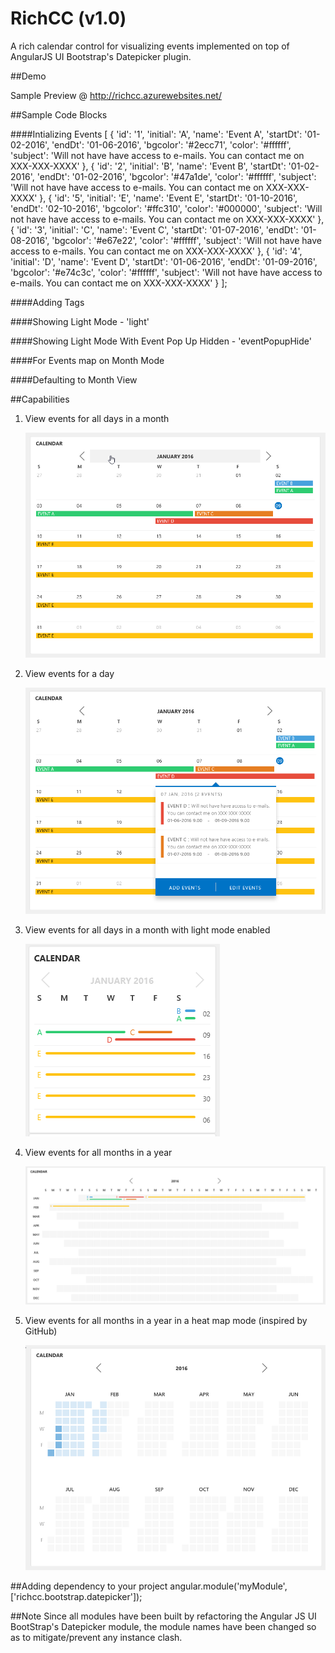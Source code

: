 # RichCC (v1.0)

A rich calendar control for visualizing events implemented on top of AngularJS UI Bootstrap's Datepicker plugin.

##Demo

Sample  Preview @ <a href="http://richcc.azurewebsites.net/">http://richcc.azurewebsites.net/</a>


##Sample Code Blocks

####Intializing Events
    [
        { 'id': '1', 'initial': 'A', 'name': 'Event A', 'startDt': '01-02-2016', 'endDt': '01-06-2016', 'bgcolor': '#2ecc71', 'color': '#ffffff', 'subject': 'Will not have have access to e-mails. You can contact me on XXX-XXX-XXXX' },
        { 'id': '2', 'initial': 'B', 'name': 'Event B', 'startDt': '01-02-2016', 'endDt': '01-02-2016', 'bgcolor': '#47a1de', 'color': '#ffffff', 'subject': 'Will not have have access to e-mails. You can contact me on XXX-XXX-XXXX' },
        { 'id': '5', 'initial': 'E', 'name': 'Event E', 'startDt': '01-10-2016', 'endDt': '02-10-2016', 'bgcolor': '#ffc310', 'color': '#000000', 'subject': 'Will not have have access to e-mails. You can contact me on XXX-XXX-XXXX' },
        { 'id': '3', 'initial': 'C', 'name': 'Event C', 'startDt': '01-07-2016', 'endDt': '01-08-2016', 'bgcolor': '#e67e22', 'color': '#ffffff', 'subject': 'Will not have have access to e-mails. You can contact me on XXX-XXX-XXXX' },
        { 'id': '4', 'initial': 'D', 'name': 'Event D', 'startDt': '01-06-2016', 'endDt': '01-09-2016', 'bgcolor': '#e74c3c', 'color': '#ffffff', 'subject': 'Will not have have access to e-mails. You can contact me on XXX-XXX-XXXX' }
    ];

####Adding Tags
    <richcc-datepicker datepicker-mode="'day'" ng-model="sample.dt" year-map-heat="true" events="sample.sampleEvents" show-weeks="false" class="well well-sm"></richcc-datepicker>

####Showing Light Mode - 'light'
    <richcc-datepicker ng-model="sample.dt" light="true" events="sample.sampleEvents" event-popup-hide="false" prevent-cal-nav="true" show-weeks="false" class="well well-sm"></richcc-datepicker>

####Showing Light Mode With Event Pop Up Hidden - 'eventPopupHide'
    <richcc-datepicker ng-model="sample.dt" light="true" events="sample.sampleEvents" event-popup-hide="false" prevent-cal-nav="true" show-weeks="false" class="well well-sm"></richcc-datepicker>

####For Events map on Month Mode
    <richcc-datepicker datepicker-mode="'day'" ng-model="sample.dt" year-map-heat="false" events="sample.sampleEvents" show-weeks="false" class="well well-sm"></richcc-datepicker>

####Defaulting to Month View
    <richcc-datepicker datepicker-mode="'month'" ng-model="sample.dt" year-map-heat="false" events="sample.sampleEvents" show-weeks="false" class="well well-sm"></richcc-datepicker>

##Capabilities

1.  View events for all days in a month

    <img src="Source.RichCC\Source.RichCC\images\1.png " />

2.  View events for a day 

    <img src="Source.RichCC\Source.RichCC\images\2.png " />

3.  View events for all days in a month with light mode enabled

    <img src="Source.RichCC\Source.RichCC\images\3.png " />

4.  View events for all months in a year

    <img src="Source.RichCC\Source.RichCC\images\5.png " />

4.  View events for all months in a year in a heat map mode (inspired by GitHub)

    <img src="Source.RichCC\Source.RichCC\images\4.png " />

##Adding dependency to your project
    angular.module('myModule', ['richcc.bootstrap.datepicker']);

##Note
Since all modules have been built by refactoring the Angular JS UI BootStrap's Datepicker module, the module names have been changed so as to mitigate/prevent any instance clash.




